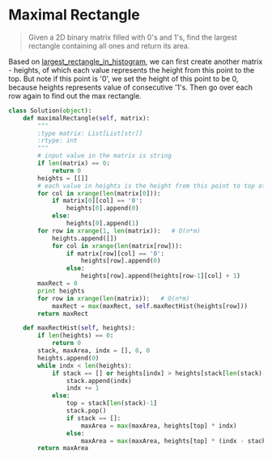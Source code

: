 # Maximal Rectangle

> Given a 2D binary matrix filled with 0's and 1's, find the largest rectangle containing all ones and return its area.

Based on [largest_rectangle_in_histogram](largest_rectangle_in_histogram.md), we can first create another matrix - heights, of which each value represents the height from this point to the top. But note if this point is '0', we set the height of this point to be 0, because heights represents value of consecutive '1's. Then go over each row again to find out the max rectangle.

```Python
class Solution(object):
    def maximalRectangle(self, matrix):
        """
        :type matrix: List[List[str]]
        :rtype: int
        """
        # input value in the matrix is string
        if len(matrix) == 0:
            return 0
        heights = [[]]
        # each value in heights is the height from this point to top of this column
        for col in xrange(len(matrix[0])):
            if matrix[0][col] == '0':
                heights[0].append(0)
            else:
                heights[0].append(1)
        for row in xrange(1, len(matrix)):   # O(n*m)
            heights.append([])
            for col in xrange(len(matrix[row])):
                if matrix[row][col] == '0':
                    heights[row].append(0)
                else:
                    heights[row].append(heights[row-1][col] + 1)
        maxRect = 0
        print heights
        for row in xrange(len(matrix)):   # O(n*m)
            maxRect = max(maxRect, self.maxRectHist(heights[row]))
        return maxRect

    def maxRectHist(self, heights):
        if len(heights) == 0:
            return 0
        stack, maxArea, indx = [], 0, 0
        heights.append(0)
        while indx < len(heights):
            if stack == [] or heights[indx] > heights[stack[len(stack)-1]]:
                stack.append(indx)
                indx += 1
            else:
                top = stack[len(stack)-1]
                stack.pop()
                if stack == []:
                    maxArea = max(maxArea, heights[top] * indx)
                else:
                    maxArea = max(maxArea, heights[top] * (indx - stack[len(stack)-1] -1))
        return maxArea
```
